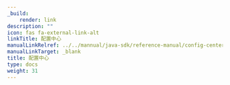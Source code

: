 ```yaml
---
_build:
    render: link
description: ""
icon: fas fa-external-link-alt
linkTitle: 配置中心
manualLinkRelref: ../../mannual/java-sdk/reference-manual/config-center/
manualLinkTarget: _blank
title: 配置中心
type: docs
weight: 31
---
```

